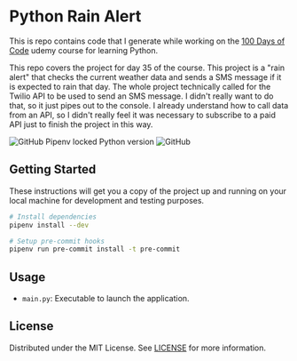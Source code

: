 # Python Rain Alert

This is repo contains code that I generate while working on the [100 Days of Code](https://www.udemy.com/course/100-days-of-code/) udemy course for learning Python.

This repo covers the project for day 35 of the course. This project is a "rain alert" that checks the current weather data and sends a SMS message if it is expected to rain that day. The whole project technically called for the Twilio API to be used to send an SMS message. I didn't really want to do that, so it just pipes out to the console. I already understand how to call data from an API, so I didn't really feel it was necessary to subscribe to a paid API just to finish the project in this way.

![GitHub Pipenv locked Python version](https://img.shields.io/github/pipenv/locked/python-version/darkstar-holdings-edu/python_rain_alert)
![GitHub](https://img.shields.io/github/license/darkstar-holdings-edu/python_rain_alert)

## Getting Started

These instructions will get you a copy of the project up and running on your local machine for development and testing purposes.

```sh
# Install dependencies
pipenv install --dev

# Setup pre-commit hooks
pipenv run pre-commit install -t pre-commit
```

## Usage

- `main.py`: Executable to launch the application.

## License

Distributed under the MIT License. See [LICENSE](https://github.com/darkstar-holdings-edu/python_rain_alert/blob/master/LICENSE) for more information.
